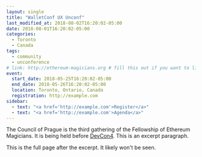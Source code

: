 ```yaml
---
layout: single
title: "WalletConf UX Unconf"
last_modified_at: 2018-08-02T16:20:02-05:00
date: 2018-08-01T16:20:02-05:00
categories:
  - Toronto
  - Canada
tags:
  - community
  - unconference
# link: http://ethereum-magicians.org # fill this out if you want to link to an external event website
event:
  start_date: 2018-05-25T16:20:02-05:00
  end_date: 2018-05-26T16:20:02-05:00
  location: Toronto, Ontario, Canada
  registration: http://example.com
sidebar:
  - text: "<a href='http://example.com'>Register</a>"
  - text: "<a href='http://example.com'>Agenda</a>"
---
```


The Council of Prague is the third gathering of the Fellowship of Ethereum Magicians. It is being held before [DevCon4](https://devcon4.ethereum.org). This is an excerpt paragraph.

This is the full page after the excerpt. It likely won't be seen.